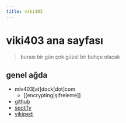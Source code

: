 ```yaml
---
title: viki403
---
```

# viki403 ana sayfası

> burası bir gün çok güzel bir bahçe olacak

## genel ağda

- miv403[at]dock[dot]com
	- [[encrypting|şifreleme]]
- [github](https://github.com/miv403)
- [spotify](https://open.spotify.com/user/8rwgilenrcx56abb795k13965)
- [vikipedi](https://tr.wikipedia.org/wiki/Kullan%C4%B1c%C4%B1:403miv)

